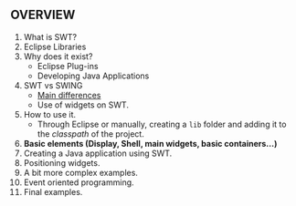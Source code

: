 ## OVERVIEW

1. What is SWT?
2. Eclipse Libraries
3. Why does it exist?
    * Eclipse Plug-ins
    * Developing Java Applications
4. SWT vs SWING
    * [Main differences](https://stackoverflow.com/questions/2306190/java-desktop-application-swt-vs-swing)
    * Use of widgets on SWT.
5. How to use it.
    * Through Eclipse or manually, creating a `lib` folder and adding it to the _classpath_ of the project.
6. **Basic elements (Display, Shell, main widgets, basic containers...)**
8. Creating a Java application using SWT.
9. Positioning widgets.
10. A bit more complex examples.
11. Event oriented programming.
12. Final examples.
